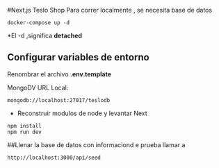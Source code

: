 #Next.js Teslo Shop
Para correr localmente , se necesita base de datos
```
docker-compose up -d   
```

*El -d ,significa __detached__

## Configurar variables de entorno
Renombrar el archivo __.env.template__

MongoDV URL Local:
```
mongodb://localhost:27017/teslodb
```
* Reconstruir modulos de node y levantar Next
```
npm install
npm run dev
```


##Llenar la base de datos con informaciond e prueba
llamar a
````
http://localhost:3000/api/seed
````